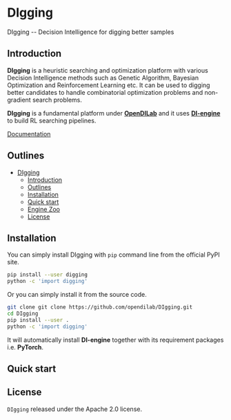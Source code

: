 # DIgging

DIgging -- Decision Intelligence for digging better samples


## Introduction

**DIgging** is a heuristic searching and optimization platform with various Decision Intelligence methods such as Genetic Algorithm, Bayesian Optimization and Reinforcement Learning etc. It can be used to digging better candidates to handle combinatorial optimization problems and non-gradient search problems.

**DIgging** is a fundamental platform under [**OpenDILab**](http://opendilab.org/) and it uses [**DI-engine**](https://github.com/opendilab/DI-engine) to build RL searching pipelines.

[Documentation](https://opendilab.github.io/DIgging/index.html)


## Outlines
- [DIgging](#DIgging)
  - [Introduction](#introduction)
  - [Outlines](#outlines)
  - [Installation](#installation)
  - [Quick start](#quick-start)
  - [Engine Zoo](#engine-zoo)
  - [License](#license)


## Installation

You can simply install DIgging with `pip` command line from the official PyPI site.

```bash
pip install --user digging
python -c 'import digging'
```

Or you can simply install it from the source code.

```bash
git clone git clone https://github.com/opendilab/DIgging.git
cd DIgging
pip install --user .
python -c 'import digging'
```

It will automatically install **DI-engine** together with its requirement packages i.e. **PyTorch**.

## Quick start

## License

`DIgging` released under the Apache 2.0 license.

